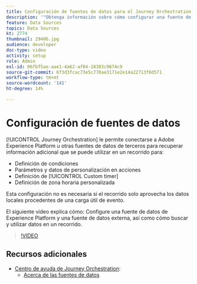```yaml
---
title: Configuración de fuentes de datos para el Journey Orchestration de Adobe
description: '"Obtenga información sobre cómo configurar una fuente de datos de Experience Platform, configurar una fuente de datos externa y buscar y utilizar datos en un recorrido".'
feature: Data Sources
topics: Data Sources
kt: 2774
thumbnail: 29406.jpg
audience: developer
doc-type: video
activity: setup
role: Admin
exl-id: 06fbf5ae-aae1-4a62-af84-18303c9674c9
source-git-commit: 6f3d3fcac73e5c770ae3171e2e14a22713f0d571
workflow-type: tm+mt
source-wordcount: '141'
ht-degree: 14%

---
```


# Configuración de fuentes de datos

[!UICONTROL Journey Orchestration] le permite conectarse a Adobe Experience Platform u otras fuentes de datos de terceros para recuperar información adicional que se puede utilizar en un recorrido para:

* Definición de condiciones
* Parámetros y datos de personalización en acciones
* Definición de [!UICONTROL Custom timer] 
* Definición de zona horaria personalizada

Esta configuración no es necesaria si el recorrido solo aprovecha los datos locales procedentes de una carga útil de evento.

El siguiente vídeo explica cómo: Configure una fuente de datos de Experience Platform y una fuente de datos externa, así como cómo buscar y utilizar datos en un recorrido.

>[!VIDEO](https://video.tv.adobe.com/v/29406?quality=12)

## Recursos adicionales

* [Centro de ayuda de Journey Orchestration](https://docs.adobe.com/content/help/es/journeys/using/journey-orchestration-home.html):
   * [Acerca de las fuentes de datos](https://docs.adobe.com/content/help/en/journeys/using/data-source-journeys/about-data-sources.html)
